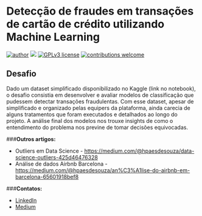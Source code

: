 # Detecção de fraudes em transações de cartão de crédito utilizando Machine Learning

[![author](https://img.shields.io/badge/author-henriquepaes-red.svg)](https://www.linkedin.com/in/) [![](https://img.shields.io/badge/python-3.7+-blue.svg)](https://www.python.org/downloads/release/python-365/) [![GPLv3 license](https://img.shields.io/badge/License-GPLv3-blue.svg)](http://perso.crans.org/besson/LICENSE.html) [![contributions welcome](https://img.shields.io/badge/contributions-welcome-brightgreen.svg?style=flat)](https://github.com/henriquepaes1)

## Desafio
Dado um dataset simplificado disponibilizado no Kaggle (link no notebook), o desafio consistia em desenvolver e avaliar modelos de classificação que pudessem detectar transações fraudulentas. Com esse dataset, apesar de simplificado e organizado pelas equipers da plataforma, ainda carecia de alguns tratamentos que foram executados e detalhados ao longo do projeto. A análise final dos modelos nos trouxe insights de como o entendimento do problema nos previne de tomar decisões equivocadas.

###**Outros artigos:**
* Outliers em Data Science - https://medium.com/@hpaesdesouza/data-science-outliers-425d46476328
* Análise de dados Airbnb Barcelona - https://medium.com/@hpaesdesouza/an%C3%A1lise-do-airbnb-em-barcelona-65601918bef8

###**Contatos:**
* [LinkedIn](www.linkedin.com/in/henriquepaes1)
* [Medium](https://medium.com/@hpaesdesouza)
